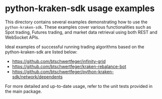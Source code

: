 # python-kraken-sdk usage examples

This directory contains several examples demonstrating how to use the
`python-kraken-sdk`. These examples cover various functionalities such as Spot
trading, Futures trading, and market data retrieval using both REST and
WebSocket APIs.

Ideal examples of successful running trading algorithms based on the
python-kraken-sdk are listed below:

- https://github.com/btschwertfeger/infinity-grid
- https://github.com/btschwertfeger/kraken-rebalance-bot
- https://github.com/btschwertfeger/python-kraken-sdk/network/dependents

For more detailed and up-to-date usage, refer to the unit tests provided in the
main package.
